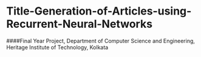 # Title-Generation-of-Articles-using-Recurrent-Neural-Networks
####Final Year Project, Department of Computer Science and Engineering, Heritage Institute of Technology, Kolkata
